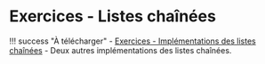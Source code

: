 # Exercices - Listes chaînées

!!! success "À télécharger"
    - [Exercices - Implémentations des listes chaînées](https://capytale2.ac-paris.fr/web/c/1099-4543064) - Deux autres implémentations des listes chaînées.